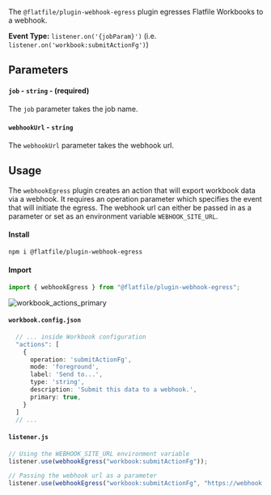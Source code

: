 <!-- START_INFOCARD -->

The `@flatfile/plugin-webhook-egress` plugin egresses Flatfile Workbooks to a webhook.

**Event Type:**
`listener.on('{jobParam}')` (i.e. `listener.on('workbook:submitActionFg')`)

<!-- END_INFOCARD -->


## Parameters

#### `job` - `string` - (required)

The `job` parameter takes the job name.  


#### `webhookUrl` - `string`

The `webhookUrl` parameter takes the webhook url.  


## Usage

The `webhookEgress` plugin creates an action that will export workbook data via a webhook.
It requires an operation parameter which specifies the event that will initiate the egress. The
webhook url can either be passed in as a parameter or set as an environment variable `WEBHOOK_SITE_URL`.

#### Install

```bash install
npm i @flatfile/plugin-webhook-egress
```

#### Import

```ts import
import { webhookEgress } from "@flatfile/plugin-webhook-egress";
```


![workbook_actions_primary](https://github.com/FlatFilers/Guides/assets/19697744/c747495a-19e9-4333-88f3-e94239cfe47b)



#### `workbook.config.json`

```ts workbook.config.json
  // ... inside Workbook configuration
  "actions": [
    {
      operation: 'submitActionFg',
      mode: 'foreground',
      label: 'Send to...',
      type: 'string',
      description: 'Submit this data to a webhook.',
      primary: true,
    }
  ]
  // ...
```

#### `listener.js`

```ts listener.js
// Using the WEBHOOK_SITE_URL environment variable
listener.use(webhookEgress("workbook:submitActionFg"));

// Passing the webhook url as a parameter
listener.use(webhookEgress("workbook:submitActionFg", "https://webhook.site/...""));
```
